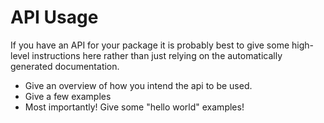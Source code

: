 # API Usage

If you have an API for your package it is probably best to give some high-level instructions here rather than just relying on the automatically generated documentation.

- Give an overview of how you intend the api to be used. 
- Give a few examples
- Most importantly!   Give some "hello world" examples!
